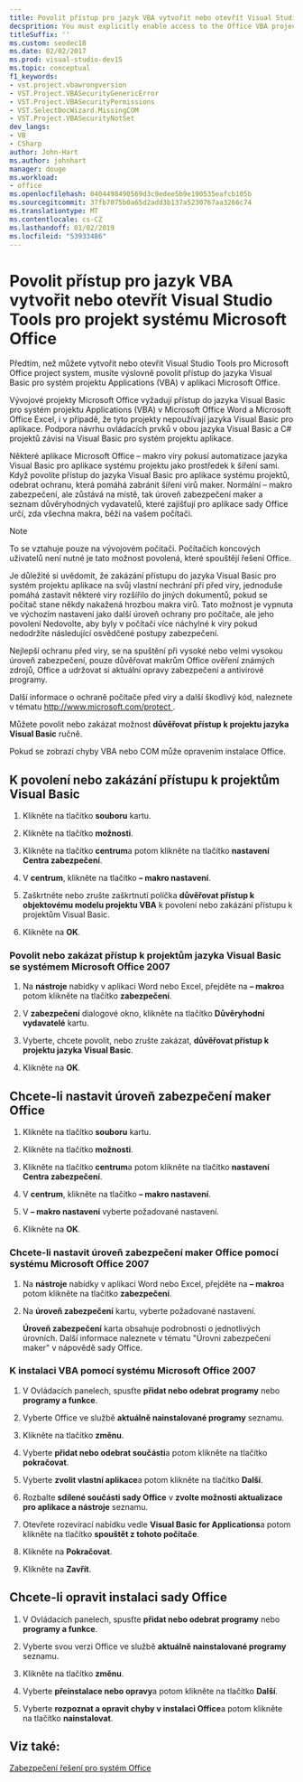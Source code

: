 ```yaml
---
title: Povolit přístup pro jazyk VBA vytvořit nebo otevřít Visual Studio Tools pro projekt systému Microsoft Office
decsprition: You must explicitly enable access to the Office VBA project system before you can create or open a Visual Studio Tools for Office system project
titleSuffix: ''
ms.custom: seodec18
ms.date: 02/02/2017
ms.prod: visual-studio-dev15
ms.topic: conceptual
f1_keywords:
- vst.project.vbawrongversion
- VST.Project.VBASecurityGenericError
- VST.Project.VBASecurityPermissions
- VST.SelectDocWizard.MissingCOM
- VST.Project.VBASecurityNotSet
dev_langs:
- VB
- CSharp
author: John-Hart
ms.author: johnhart
manager: douge
ms.workload:
- office
ms.openlocfilehash: 0404498490569d3c9edee5b9e190535eafcb105b
ms.sourcegitcommit: 37fb7075b0a65d2add3b137a5230767aa3266c74
ms.translationtype: MT
ms.contentlocale: cs-CZ
ms.lasthandoff: 01/02/2019
ms.locfileid: "53933486"
---
```

# <a name="enable-access-to-vba-to-create-or-open-a-visual-studio-tools-for-the-microsoft-office-system-project"></a>Povolit přístup pro jazyk VBA vytvořit nebo otevřít Visual Studio Tools pro projekt systému Microsoft Office

Předtím, než můžete vytvořit nebo otevřít Visual Studio Tools pro Microsoft Office project system, musíte výslovně povolit přístup do jazyka Visual Basic pro systém projektu Applications (VBA) v aplikaci Microsoft Office.

 Vývojové projekty Microsoft Office vyžadují přístup do jazyka Visual Basic pro systém projektu Applications (VBA) v Microsoft Office Word a Microsoft Office Excel, i v případě, že tyto projekty nepoužívají jazyka Visual Basic pro aplikace. Podpora návrhu ovládacích prvků v obou jazyka Visual Basic a C# projektů závisí na Visual Basic pro systém projektu aplikace.

 Některé aplikace Microsoft Office – makro viry pokusí automatizace jazyka Visual Basic pro aplikace systému projektu jako prostředek k šíření sami. Když povolíte přístup do jazyka Visual Basic pro aplikace systému projektů, odebrat ochranu, která pomáhá zabránit šíření virů maker. Normální – makro zabezpečení, ale zůstává na místě, tak úroveň zabezpečení maker a seznam důvěryhodných vydavatelů, které zajišťují pro aplikace sady Office určí, zda všechna makra, běží na vašem počítači.

> [!NOTE]
> To se vztahuje pouze na vývojovém počítači. Počítačích koncových uživatelů není nutné je tato možnost povolená, které spouštějí řešení Office.

 Je důležité si uvědomit, že zakázání přístupu do jazyka Visual Basic pro systém projektu aplikace na svůj vlastní nechrání při před viry, jednoduše pomáhá zastavit některé viry rozšířilo do jiných dokumentů, pokud se počítač stane někdy nakažená hrozbou makra virů. Tato možnost je vypnuta ve výchozím nastavení jako další úroveň ochrany pro počítače, ale jeho povolení Nedovolte, aby byly v počítači více náchylné k viry pokud nedodržíte následující osvědčené postupy zabezpečení.

 Nejlepší ochranu před viry, se na spuštění při vysoké nebo velmi vysokou úroveň zabezpečení, pouze důvěřovat makrům Office ověření známých zdrojů, Office a udržovat si aktuální opravy zabezpečení a antivirové programy.

 Další informace o ochraně počítače před viry a další škodlivý kód, naleznete v tématu [ http://www.microsoft.com/protect ](http://www.microsoft.com/protect).

 Můžete povolit nebo zakázat možnost **důvěřovat přístup k projektu jazyka Visual Basic** ručně.

 Pokud se zobrazí chyby VBA nebo COM může opravením instalace Office.

## <a name="to-enable-or-disable-access-to-visual-basic-projects"></a>K povolení nebo zakázání přístupu k projektům Visual Basic

1. Klikněte na tlačítko **souboru** kartu.

2. Klikněte na tlačítko **možnosti**.

3. Klikněte na tlačítko **centrum**a potom klikněte na tlačítko **nastavení Centra zabezpečení**.

4. V **centrum**, klikněte na tlačítko **– makro nastavení**.

5. Zaškrtněte nebo zrušte zaškrtnutí políčka **důvěřovat přístup k objektovému modelu projektu VBA** k povolení nebo zakázání přístupu k projektům Visual Basic.

6. Klikněte na **OK**.

### <a name="to-enable-or-disable-access-to-visual-basic-projects-with-the-2007-microsoft-office-system"></a>Povolit nebo zakázat přístup k projektům jazyka Visual Basic se systémem Microsoft Office 2007

1. Na **nástroje** nabídky v aplikaci Word nebo Excel, přejděte na **– makro**a potom klikněte na tlačítko **zabezpečení**.

2. V **zabezpečení** dialogové okno, klikněte na tlačítko **Důvěryhodní vydavatelé** kartu.

3. Vyberte, chcete povolit, nebo zrušte zakázat, **důvěřovat přístup k projektu jazyka Visual Basic**.

4. Klikněte na **OK**.

## <a name="to-set-your-office-macro-security-level"></a>Chcete-li nastavit úroveň zabezpečení maker Office

1. Klikněte na tlačítko **souboru** kartu.

2. Klikněte na tlačítko **možnosti**.

3. Klikněte na tlačítko **centrum**a potom klikněte na tlačítko **nastavení Centra zabezpečení**.

4. V **centrum**, klikněte na tlačítko **– makro nastavení**.

5. V **– makro nastavení** vyberte požadované nastavení.

6. Klikněte na **OK**.

### <a name="to-set-your-office-macro-security-level-with-the-2007-microsoft-office-system"></a>Chcete-li nastavit úroveň zabezpečení maker Office pomocí systému Microsoft Office 2007

1. Na **nástroje** nabídky v aplikaci Word nebo Excel, přejděte na **– makro**a potom klikněte na tlačítko **zabezpečení**.

2. Na **úroveň zabezpečení** kartu, vyberte požadované nastavení.

    **Úroveň zabezpečení** karta obsahuje podrobnosti o jednotlivých úrovních. Další informace naleznete v tématu "Úrovni zabezpečení maker" v nápovědě sady Office.

### <a name="to-install-vba-with-the-2007-microsoft-office-system"></a>K instalaci VBA pomocí systému Microsoft Office 2007

1. V Ovládacích panelech, spusťte **přidat nebo odebrat programy** nebo **programy a funkce**.

2. Vyberte Office ve službě **aktuálně nainstalované programy** seznamu.

3. Klikněte na tlačítko **změnu**.

4. Vyberte **přidat nebo odebrat součásti**a potom klikněte na tlačítko **pokračovat**.

5. Vyberte **zvolit vlastní aplikace**a potom klikněte na tlačítko **Další**.

6. Rozbalte **sdílené součásti sady Office** v **zvolte možnosti aktualizace pro aplikace a nástroje** seznamu.

7. Otevřete rozevírací nabídku vedle **Visual Basic for Applications**a potom klikněte na tlačítko **spouštět z tohoto počítače**.

8. Klikněte na **Pokračovat**.

9. Klikněte na **Zavřít**.

## <a name="to-repair-your-installation-of-office"></a>Chcete-li opravit instalaci sady Office

1. V Ovládacích panelech, spusťte **přidat nebo odebrat programy** nebo **programy a funkce**.

2. Vyberte svou verzi Office ve službě **aktuálně nainstalované programy** seznamu.

3. Klikněte na tlačítko **změnu**.

4. Vyberte **přeinstalace nebo opravy**a potom klikněte na tlačítko **Další**.

5. Vyberte **rozpoznat a opravit chyby v instalaci Office**a potom klikněte na tlačítko **nainstalovat**.

## <a name="see-also"></a>Viz také:

 [Zabezpečení řešení pro systém Office](../vsto/securing-office-solutions.md)